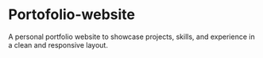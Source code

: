 # Portofolio-website
A personal portfolio website to showcase projects, skills, and experience in a clean and responsive layout.
